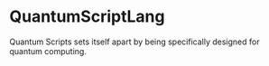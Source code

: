 # QuantumScriptLang
Quantum Scripts sets itself apart by being specifically designed for quantum computing.


